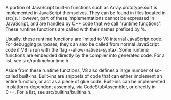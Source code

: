 A portion of JavaScript built-in functions such as Array.prototype.sort is implemented in JavaScript themselves. They can be found in files located in src/js. However, part of these implementations cannot be expressed in JavaScript, and are handled by C++ code that we call "runtime functions". These runtime functions are called with their names prefixed by %.

Usually, these runtime functions are limited to V8 internal JavaScript code. For debugging purposes, they can also be called from normal JavaScript code if V8 is run with the flag --allow-natives-syntax. Some runtime functions are embedded directly by the compiler into generated code. For a list, see src/runtime/runtime.h.

Aside from these runtime functions, V8 also defines a large number of so-called built-ins. Built-ins are snippets of code that can either implement an entire function, or act as a piece of glue code. Built-ins can be implemented in platform-dependent assembly, via CodeStubAssembler, or directly in C++. For a list, see src/builtins/builtins.h.